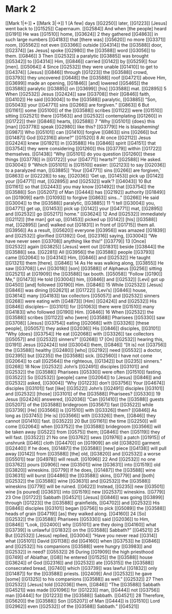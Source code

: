 # Mark 2
[[Mark 1|←]] • [[Mark 3|→]]
1 [A few] days [[G2250]] later, [[G1223]] [Jesus] went back to [[G1525]] Capernaum. [[G2584]] And when [the people] heard [[G191]] He was [[G1510]] home, [[G3624]] 
2 they gathered [[G4863]] in such large numbers [[G4183]] that [there was] [[G5620]] no more [[G3371]] room, [[G5562]] not even [[G3366]] outside [[G4314]] the [[G3588]] door, [[G2374]] [as Jesus] spoke [[G2980]] the [[G3588]] word [[G3056]] to them. [[G846]] 
3 Then [[G2532]] a paralytic [[G3885]] was brought [[G5342]] to [[G4314]] Him, [[G846]] carried [[G142]] by [[G5259]] four [men]. [[G5064]] 
4 Since [[G2532]] they were unable [[G1410]] to get to [[G4374]] [Jesus] [[G846]] through [[G1223]] the [[G3588]] crowd, [[G3793]] they uncovered [[G648]] the [[G3588]] roof [[G4721]] above Him, [[G3699]] made an opening, [[G1846]] [and] lowered [[G5465]] the [[G3588]] paralytic [[G3885]] on [[G3699]] [his] [[G3588]] mat. [[G2895]] 
5 When [[G2532]] Jesus [[G2424]] saw [[G3708]] their [[G846]] faith, [[G4102]] He said [[G3004]] to the [[G3588]] paralytic, [[G3885]] “Son, [[G5043]] your [[G4771]] sins [[G266]] are forgiven.” [[G863]] 
6 But [[G1161]] some [[G5100]] of the [[G3588]] scribes [[G1122]] were [[G1510]] sitting [[G2521]] there [[G1563]] and [[G2532]] contemplating [[G1260]] in [[G1722]] their [[G846]] hearts, [[G2588]] 
7 “Why [[G5101]] {does} this [man] [[G3778]] speak [[G2980]] like this? [[G3779]] He is blaspheming! [[G987]] Who [[G5101]] can [[G1410]] forgive [[G863]] sins [[G266]] but [[G1487]] God [[G2316]] alone?” [[G1520]] 
8 At once [[G2112]] Jesus [[G2424]] knew [[G1921]] in [[G3588]] His [[G846]] spirit [[G4151]] that [[G3754]] they were considering [[G1260]] this [[G3779]] within [[G1722]] themselves. [[G1438]] “Why [[G5101]] do you question [[G1260]] these things [[G3778]] in [[G1722]] your [[G4771]] hearts?” [[G2588]] He asked. [[G3004]] 
9 “Which [[G5101]] is [[G1510]] easier: [[G2123]] to say [[G2036]] to a paralyzed man, [[G3885]] ‘Your [[G4771]] sins [[G266]] are forgiven,’ [[G863]] or [[G2228]] to say, [[G2036]] ‘Get up, [[G1453]] pick up [[G142]] your [[G4771]] mat, [[G2895]] and [[G2532]] walk’? [[G4043]] 
10 But [[G1161]] so that [[G2443]] you may know [[G1492]] that [[G3754]] the [[G3588]] Son [[G5207]] of Man [[G444]] has [[G2192]] authority [[G1849]] on [[G1909]] earth [[G1093]] to forgive [[G863]] sins...” [[G266]] He said [[G3004]] to the [[G3588]] paralytic, [[G3885]] 
11 “I tell [[G3004]] you, [[G4771]] get up, [[G1453]] pick up [[G142]] your [[G4771]] mat, [[G2895]] and [[G2532]] go [[G5217]] home.” [[G3624]] 
12 And [[G2532]] immediately [[G2112]] [the man] got up, [[G1453]] picked up [[G142]] [his] [[G3588]] mat, [[G2895]] [and] walked out [[G1831]] in front of [[G1715]] them all. [[G3956]] As a result, [[G5620]] everyone [[G3956]] was amazed [[G1839]] and [[G2532]] glorified [[G1392]] God, [[G2316]] saying, [[G3004]] “We have never seen [[G3708]] anything like this!” [[G3779]] 
13 [Once] [[G2532]] again [[G3825]] [Jesus] went out [[G1831]] beside [[G3844]] the [[G3588]] sea. [[G2281]] All [[G3956]] the [[G3588]] people [[G3793]] came [[G2064]] to [[G4314]] Him, [[G846]] and [[G2532]] He taught [[G1321]] them [there]. [[G846]] 
14 As He was walking along, [[G3855]] He saw [[G3708]] Levi [[G3018]] [son] [[G3588]] of Alphaeus [[G256]] sitting [[G2521]] at [[G1909]] the [[G3588]] tax booth. [[G5058]] “Follow [[G190]] Me,” [[G1473]] He told [[G3004]] him, [[G846]] and [[G2532]] [Levi] got up [[G450]] [and] followed [[G190]] Him. [[G846]] 
15 While [[G2532]] [Jesus] [[G846]] was dining [[G2621]] at [[G1722]] [Levi’s] [[G846]] house, [[G3614]] many [[G4183]] tax collectors [[G5057]] and [[G2532]] sinners [[G268]] were eating with [[G4873]] [Him] [[G2424]] and [[G2532]] His [[G846]] disciples— [[G3101]] for [[G1063]] there were [[G1510]] many [[G4183]] who followed [[G190]] Him. [[G846]] 
16 When [[G2532]] the [[G3588]] scribes [[G1122]] who [were] [[G3588]] Pharisees [[G5330]] saw [[G3708]] [Jesus] [[G3754]] eating [[G2068]] with [[G3326]] [these people], [[G5057]] they asked [[G2036]] His [[G846]] disciples, [[G3101]] “Why {does} [[G3754]] He eat [[G2068]] with [[G3326]] tax collectors [[G5057]] and [[G2532]] sinners?” [[G268]] 
17 [On] [[G2532]] hearing this, [[G191]] Jesus [[G2424]] told [[G3004]] them, [[G846]] “[It is] not [[G3756]] the [[G3588]] healthy [[G2480]] [who] [[G2192]] need [[G5532]] a doctor, [[G2395]] but [[G235]] the [[G3588]] sick. [[G2560]] I have not come [[G2064]] to call [[G2564]] the righteous, [[G1342]] but [[G235]] sinners.” [[G268]] 
18 Now [[G2532]] John’s [[G2491]] disciples [[G3101]] and [[G2532]] the [[G3588]] Pharisees [[G5330]] were often [[G1510]] fasting. [[G3522]] So [[G2532]] [people] came [[G2064]] to [Jesus] [[G846]] and [[G2532]] asked, [[G3004]] “Why [[G1223]] don’t [[G3756]] Your [[G4674]] disciples [[G3101]] fast [like] [[G3522]] John’s [[G2491]] disciples [[G3101]] and [[G2532]] [those] [[G3101]] of the [[G3588]] Pharisees? [[G5330]] 
19 Jesus [[G2424]] answered, [[G2036]] “Can [[G1410]] the [[G3588]] guests [[G5207]] of the [[G3588]] bridegroom [[G3567]] fast [[G3522]] while [[G3739]] [He] [[G3566]] is [[G1510]] with [[G3326]] them? [[G846]] As long as [[G3745]] [He is] [[G3566]] with [[G3326]] them, [[G846]] they cannot [[G1410]] fast. [[G3522]] 
20 But [[G1161]] the time [[G2250]] will come [[G2064]] when [[G3752]] the [[G3588]] bridegroom [[G3566]] will be taken away [[G522]] from [[G575]] them; [[G846]] then [[G5119]] they will fast. [[G3522]] 
21 No one [[G3762]] sews [[G1976]] a patch [[G1915]] of unshrunk [[G46]] cloth [[G4470]] on [[G1909]] an old [[G3820]] garment. [[G2440]] If he does, [[G1487]] the [[G3588]] [new] piece [[G4138]] will pull away [[G142]] from [[G3588]] [the] old, [[G3820]] and [[G2532]] a worse [[G5501]] tear [[G4978]] will result. [[G1096]] 
22 And [[G2532]] no one [[G3762]] pours [[G906]] new [[G3501]] wine [[G3631]] into [[G1519]] old [[G3820]] wineskins. [[G779]] If he does, [[G1487]] the [[G3588]] wine [[G3631]] will burst [[G4486]] the [[G3588]] skins, [[G779]] and [both] [[G2532]] the [[G3588]] wine [[G3631]] and [[G2532]] the [[G3588]] wineskins [[G779]] will be ruined. [[G622]] Instead, [[G235]] new [[G3501]] wine [is poured] [[G3631]] into [[G1519]] new [[G2537]] wineskins. [[G779]] 
23 One [[G1722]] Sabbath [[G4521]] [Jesus] [[G846]] was going [[G3899]] through [[G1223]] the [[G3588]] grainfields, [[G4702]] and [[G2532]] His [[G846]] disciples [[G3101]] began [[G756]] to pick [[G5089]] the [[G3588]] heads of grain [[G4719]] [as] they walked along. [[G4160]] 
24 [So] [[G2532]] the [[G3588]] Pharisees [[G5330]] said [[G2036]] to Him, [[G846]] “Look, [[G2400]] why [[G5101]] are they doing [[G4160]] what [[G3739]] is unlawful [[G1832]] on the [[G3588]] Sabbath?” [[G4521]] 
25 But [[G2532]] [Jesus] replied, [[G3004]] “Have you never read [[G314]] what [[G5101]] David [[G1138]] did [[G4160]] when [[G3753]] he [[G846]] and [[G2532]] his companions [[G3588]] were hungry [[G3983]] and [[G2532]] in need? [[G5532]] 
26 During [[G1909]] the high priesthood [[G749]] of Abiathar, [[G8]] he entered [[G1525]] the [[G3588]] house [[G3624]] of God [[G2316]] and [[G2532]] ate [[G5315]] the [[G3588]] consecrated bread, [[G740]] which [[G3739]] was lawful [[G1832]] only [[G1487]] for the [[G3588]] priests. [[G2409]] And [[G2532]] he gave [some] [[G1325]] to his companions [[G3588]] as well.” [[G2532]] 
27 Then [[G2532]] [Jesus] told [[G2036]] them, [[G846]] “The [[G3588]] Sabbath [[G4521]] was made [[G1096]] for [[G1223]] man, [[G444]] not [[G3756]] man [[G444]] for [[G1223]] the [[G3588]] Sabbath. [[G4521]] 
28 Therefore, [[G5620]] the [[G3588]] Son [[G5207]] of Man [[G444]] is [[G1510]] Lord [[G2962]] even [[G2532]] of the [[G3588]] Sabbath.” [[G4521]] 
